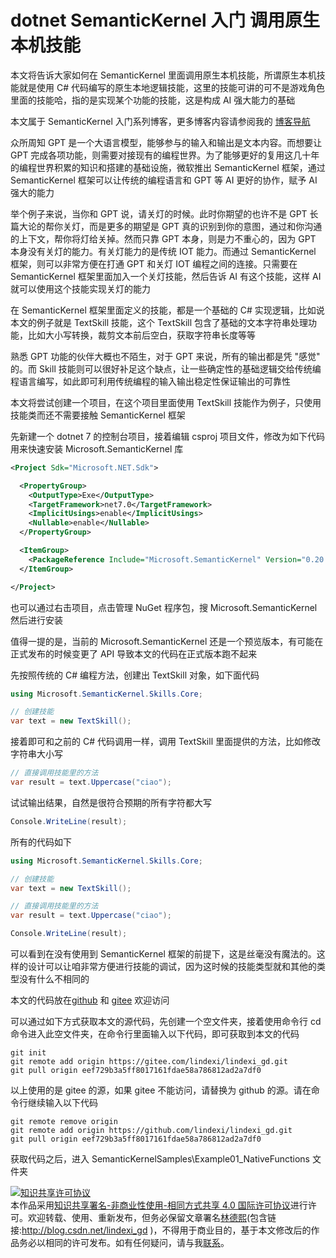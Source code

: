 
# dotnet SemanticKernel 入门 调用原生本机技能

本文将告诉大家如何在 SemanticKernel 里面调用原生本机技能，所谓原生本机技能就是使用 C# 代码编写的原生本地逻辑技能，这里的技能可讲的可不是游戏角色里面的技能哈，指的是实现某个功能的技能，这是构成 AI 强大能力的基础

<!--more-->


<!-- 发布 -->
<!-- 博客 -->

本文属于 SemanticKernel 入门系列博客，更多博客内容请参阅我的 [博客导航](https://blog.lindexi.com/post/%E5%8D%9A%E5%AE%A2%E5%AF%BC%E8%88%AA.html )

<!-- 入门须知 -->

众所周知 GPT 是一个大语言模型，能够参与的输入和输出是文本内容。而想要让 GPT 完成各项功能，则需要对接现有的编程世界。为了能够更好的复用这几十年的编程世界积累的知识和搭建的基础设施，微软推出 SemanticKernel 框架，通过 SemanticKernel 框架可以让传统的编程语言和 GPT 等 AI 更好的协作，赋予 AI 强大的能力

举个例子来说，当你和 GPT 说，请关灯的时候。此时你期望的也许不是 GPT 长篇大论的帮你关灯，而是更多的期望是 GPT 真的识别到你的意图，通过和你沟通的上下文，帮你将灯给关掉。然而只靠 GPT 本身，则是力不重心的，因为 GPT 本身没有关灯的能力。有关灯能力的是传统 IOT 能力。而通过 SemanticKernel 框架，则可以非常方便在打通 GPT 和关灯 IOT 编程之间的连接。只需要在 SemanticKernel 框架里面加入一个关灯技能，然后告诉 AI 有这个技能，这样 AI 就可以使用这个技能实现关灯的能力

在 SemanticKernel 框架里面定义的技能，都是一个基础的 C# 实现逻辑，比如说本文的例子就是 TextSkill 技能，这个 TextSkill 包含了基础的文本字符串处理功能，比如大小写转换，裁剪文本前后空白，获取字符串长度等等

熟悉 GPT 功能的伙伴大概也不陌生，对于 GPT 来说，所有的输出都是凭 "感觉" 的。而 Skill 技能则可以很好补足这个缺点，让一些确定性的基础逻辑交给传统编程语言编写，如此即可利用传统编程的输入输出稳定性保证输出的可靠性

本文将尝试创建一个项目，在这个项目里面使用 TextSkill 技能作为例子，只使用技能类而还不需要接触 SemanticKernel 框架

先新建一个 dotnet 7 的控制台项目，接着编辑 csproj 项目文件，修改为如下代码用来快速安装 Microsoft.SemanticKernel 库

```xml
<Project Sdk="Microsoft.NET.Sdk">

  <PropertyGroup>
    <OutputType>Exe</OutputType>
    <TargetFramework>net7.0</TargetFramework>
    <ImplicitUsings>enable</ImplicitUsings>
    <Nullable>enable</Nullable>
  </PropertyGroup>

  <ItemGroup>
    <PackageReference Include="Microsoft.SemanticKernel" Version="0.20.230821.4-preview" />
  </ItemGroup>

</Project>
```

也可以通过右击项目，点击管理 NuGet 程序包，搜 Microsoft.SemanticKernel 然后进行安装

值得一提的是，当前的 Microsoft.SemanticKernel 还是一个预览版本，有可能在正式发布的时候变更了 API 导致本文的代码在正式版本跑不起来

先按照传统的 C# 编程方法，创建出 TextSkill 对象，如下面代码

```csharp
using Microsoft.SemanticKernel.Skills.Core;

// 创建技能
var text = new TextSkill();
```

接着即可和之前的 C# 代码调用一样，调用 TextSkill 里面提供的方法，比如修改字符串大小写

```csharp
// 直接调用技能里的方法
var result = text.Uppercase("ciao");
```

试试输出结果，自然是很符合预期的所有字符都大写

```csharp
Console.WriteLine(result);
```

所有的代码如下

```csharp
using Microsoft.SemanticKernel.Skills.Core;

// 创建技能
var text = new TextSkill();

// 直接调用技能里的方法
var result = text.Uppercase("ciao");

Console.WriteLine(result);
```

可以看到在没有使用到 SemanticKernel 框架的前提下，这是丝毫没有魔法的。这样的设计可以让咱非常方便进行技能的调试，因为这时候的技能类型就和其他的类型没有什么不相同的

本文的代码放在[github](https://github.com/lindexi/lindexi_gd/tree/eef729b3a5ff8017161fdae58a786812ad2a7df0/SemanticKernelSamples/Example01_NativeFunctions) 和 [gitee](https://gitee.com/lindexi/lindexi_gd/tree/eef729b3a5ff8017161fdae58a786812ad2a7df0/SemanticKernelSamples/Example01_NativeFunctions) 欢迎访问

可以通过如下方式获取本文的源代码，先创建一个空文件夹，接着使用命令行 cd 命令进入此空文件夹，在命令行里面输入以下代码，即可获取到本文的代码

```
git init
git remote add origin https://gitee.com/lindexi/lindexi_gd.git
git pull origin eef729b3a5ff8017161fdae58a786812ad2a7df0
```

以上使用的是 gitee 的源，如果 gitee 不能访问，请替换为 github 的源。请在命令行继续输入以下代码

```
git remote remove origin
git remote add origin https://github.com/lindexi/lindexi_gd.git
git pull origin eef729b3a5ff8017161fdae58a786812ad2a7df0
```

获取代码之后，进入 SemanticKernelSamples\Example01_NativeFunctions 文件夹




<a rel="license" href="http://creativecommons.org/licenses/by-nc-sa/4.0/"><img alt="知识共享许可协议" style="border-width:0" src="https://licensebuttons.net/l/by-nc-sa/4.0/88x31.png" /></a><br />本作品采用<a rel="license" href="http://creativecommons.org/licenses/by-nc-sa/4.0/">知识共享署名-非商业性使用-相同方式共享 4.0 国际许可协议</a>进行许可。欢迎转载、使用、重新发布，但务必保留文章署名[林德熙](http://blog.csdn.net/lindexi_gd)(包含链接:http://blog.csdn.net/lindexi_gd )，不得用于商业目的，基于本文修改后的作品务必以相同的许可发布。如有任何疑问，请与我[联系](mailto:lindexi_gd@163.com)。